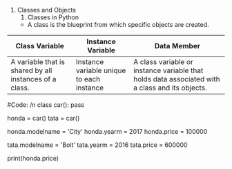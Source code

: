 1. Classes and Objects
   1. Classes in Python
     * A class is the blueprint from which specific objects are created.
     
| Class Variable | Instance Variable | Data Member |
| ----- | ----- | ----- |
| A variable that is shared by all instances of a class. | Instance variable unique to each instance | A class variable or instance variable that holds data associated with a class and its objects. |

#Code: /n
class car():
    pass

honda = car()
tata = car()

honda.modelname = 'City'
honda.yearm = 2017
honda.price = 100000

tata.modelname = 'Bolt'
tata.yearm = 2016
tata.price = 600000

print(honda.price)
